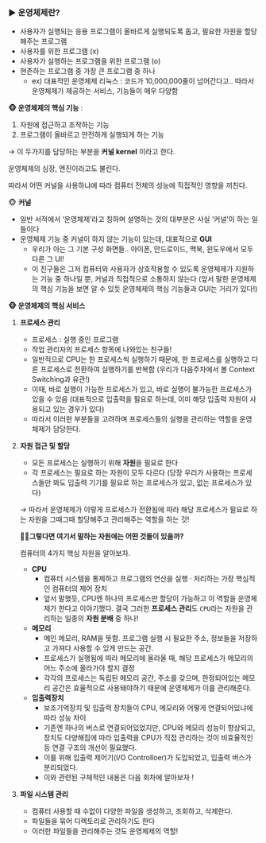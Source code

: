 ### ▶️ 운영체제란?

- 사용자가 실행되는 응용 프로그램이 올바르게 실행되도록 돕고, 필요한 자원을 할당해주는 프로그램
- 사용자를 위한 프로그램 (x)
- 사용자가 실행하는 프로그램을 위한 프로그램 (o)
- 현존하는 프로그램 중 가장 큰 프로그램 중 하나
  - ex) 대표적인 운영체제 리눅스 : 코드가 10,000,000줄이 넘어간다고..
  따라서 운영체제가 제공하는 서비스, 기능들이 매우 다양함

**🐵 운영체제의 핵심 기능** :

1. 자원에 접근하고 조작하는 기능
2. 프로그램이 올바르고 안전하게 실행되게 하는 기능

→ 이 두가지를 담당하는 부분을 **커널 kernel** 이라고 한다.

운영체제의 심장, 엔진이라고도 불린다.

따라서 어떤 커널을 사용하냐에 따라 컴퓨터 전체의 성능에 직접적인 영향을 끼친다.

🐵 **커널**

- 일반 서적에서 ‘운영체제’라고 칭하며 설명하는 것의 대부분은 사실 ‘커널’이 하는 일들이다
- 운영체제 기능 중 커널이 하지 않는 기능이 있는데, 대표적으로 **GUI**
  - 우리가 아는 그 기본 구성 화면들.. 아이폰, 안드로이드, 맥북, 윈도우에서 모두 다른 그 UI!
  - 이 친구들은 그저 컴퓨터와 사용자가 상호작용할 수 있도록 운영체제가 지원하는 기능 중 하나일 뿐, 커널과 직접적으로 소통하지 않는다 (앞서 말한 운영체제의 핵심 기능을 보면 알 수 있듯 운영체제의 핵심 기능들과 GUI는 거리가 있다!)

**🐵 운영체제의 핵심 서비스**

1. **프로세스 관리**
   - 프로세스 : 실행 중인 프로그램
   - 작업 관리자의 프로세스 항목에 나와있는 친구들!
   - 일반적으로 CPU는 한 프로세스씩 실행하기 때문에, 한 프로세스를 실행하고 다른 프로세스로 전환하여 실행하기를 반복함 (우리가 다음주차에서 볼 Context Switching과 유관!)
   - 이때, 바로 실행이 가능한 프로세스가 있고, 바로 실행이 불가능한 프로세스가 있을 수 있음 (대표적으로 입출력을 필요로 하는데, 이미 해당 입출력 자원이 사용되고 있는 경우가 있다)
   - 따라서 이러한 부분들을 고려하며 프로세스들의 실행을 관리하는 역할을 운영체제가 담당한다.
2. **자원 접근 및 할당**

   - 모든 프로세스는 실행하기 위해 **자원**을 필요로 한다
   - 각 프로세스는 필요로 하는 자원이 모두 다르다 (당장 우리가 사용하는 프로세스들만 봐도 입출력 기기를 필요로 하는 프로세스가 있고, 없는 프로세스가 있다)

   → 따라서 운영체제가 이렇게 프로세스가 전환됨에 따라 해당 프로세스가 필요로 하는 자원을 그때그때 할당해주고 관리해주는 역할을 하는 것!

   🙋‍♀️**그렇다면 여기서 말하는 자원에는 어떤 것들이 있을까?**

   컴퓨터의 4가지 핵심 자원을 알아보자.

   - **CPU**
     - 컴퓨터 시스템을 통제하고 프로그램의 연산을 실행 · 처리하는 가장 핵심적인 컴퓨터의 제어 장치
     - 앞서 말했듯, CPU엔 하나의 프로세스만 할당이 가능하고 이 역할을 운영체제가 한다고 이야기했다. 결국 그러한 **프로세스 관리**도 `CPU`라는 자원을 관리하는 일종의 **자원 분배** 중 하나!
   - **메모리**
     - 메인 메모리, RAM을 뜻함. 프로그램 실행 시 필요한 주소, 정보들을 저장하고 가져다 사용할 수 있게 만드는 공간.
     - 프로세스가 실행됨에 따라 메모리에 올라올 때, 해당 프로세스가 메모리의 어느 주소에 올라가야 할지 결정
     - 각각의 프로세스는 독립된 메모리 공간, 주소를 갖으며, 한정되어있는 메모리 공간은 효율적으로 사용돼야하기 때문에 운영체제가 이를 관리해준다.
   - **입출력장치**
     - 보조기억장치 및 입출력 장치들이 CPU, 메모리와 어떻게 연결되어있냐에 따라 성능 차이
     - 기존엔 하나의 버스로 연결되어있었지만, CPU와 메모리 성능이 향상되고, 장치도 다양해짐에 따라 입출력을 CPU가 직접 관리하는 것이 비효율적인 등 연결 구조의 개선이 필요했다.
     - 이를 위해 입출력 제어기(I/O Controlloer)가 도입되었고, 입출력 버스가 분리되었다.
     - 이와 관련된 구체적인 내용은 다음 회차에 알아보자 !

3. **파일 시스템 관리**
   - 컴퓨터 사용할 때 수없이 다양한 파일을 생성하고, 조회하고, 삭제한다.
   - 파일들을 묶어 디렉토리로 관리하기도 한다
   - 이러한 파일들을 관리해주는 것도 운영체제의 역할!
